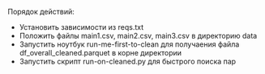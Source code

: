 Порядок действий:
* Установить зависимости из reqs.txt
* Положить файлы main1.csv, main2.csv, main3.csv в директорию data
* Запустить ноутбук run-me-first-to-clean для получаения файла df_overall_cleaned.parquet в корне директории
* Запустить скрипт run-on-cleaned.py для быстрого поиска пар